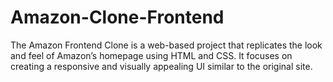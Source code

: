 # Amazon-Clone-Frontend
The Amazon Frontend Clone is a web-based project that replicates the look and feel of Amazon’s homepage using HTML and CSS. It focuses on creating a responsive and visually appealing UI similar to the original site. 
